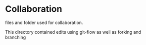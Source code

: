 # Collaboration

files and folder used for collaboration.

This directory contained edits using git-flow as well as forking and branching
